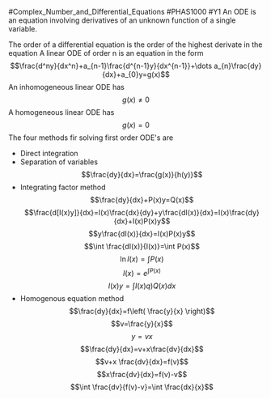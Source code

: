 #Complex_Number_and_Differential_Equations #PHAS1000 #Y1 
An ODE is an equation involving derivatives of an unknown function of a single variable.

The order of a differential equation is the order of the highest derivate in the equation
A linear ODE of order n is an equation in the form 
$$\frac{d^ny}{dx^n}+a_{n-1}\frac{d^{n-1}y}{dx^{n-1}}+\dots a_{n}\frac{dy}{dx}+a_{0}y=g(x)$$
An inhomogeneous linear ODE has 
$$g(x) \neq 0$$
A homogeneous linear ODE has
$$g(x)=0$$The four methods fir solving first order ODE's are
- Direct integration
- Separation of variables
$$\frac{dy}{dx}=\frac{g(x)}{h(y)}$$
- Integrating factor method
$$\frac{dy}{dx}+P(x)y=Q(x)$$
$$\frac{d[I(x)y]}{dx}=I(x)\frac{dx}{dy}+y\frac{dI(x)}{dx}=I(x)\frac{dy}{dx}+I(x)P(x)y$$
$$y\frac{dI(x)}{dx}=I(x)P(x)y$$
$$\int \frac{dI(x)}{I(x)}=\int P(x)$$
$$\ln I(x)=\int P(x)$$
$$I(x)=e^{\int P(x)}$$
$$I(x)y=\int I(x)q)Q(x)dx$$
- Homogenous equation method
$$\frac{dy}{dx}=f\left( \frac{y}{x} \right)$$
$$v=\frac{y}{x}$$
$$y=vx$$
$$\frac{dy}{dx}=v+x\frac{dv}{dx}$$
$$v+x \frac{dv}{dx}=f(v)$$
$$x\frac{dv}{dx}=f(v)-v$$
$$\int \frac{dv}{f(v)-v}=\int \frac{dx}{x}$$

